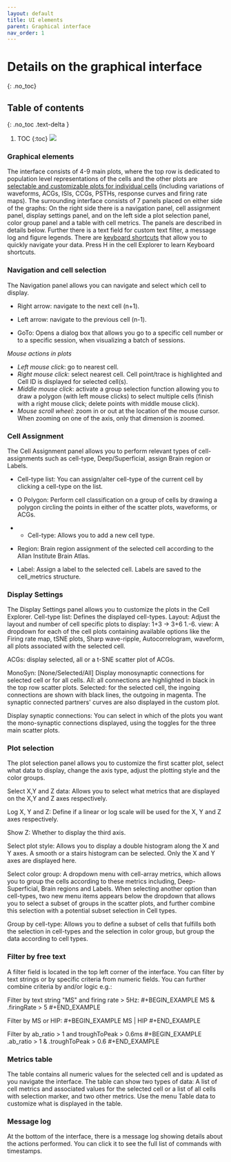 ```yaml
---
layout: default
title: UI elements
parent: Graphical interface
nav_order: 1
---
```

# Details on the graphical interface
{: .no_toc}
## Table of contents
{: .no_toc .text-delta }

1. TOC
{:toc}
![](https://buzsakilab.com/wp/wp-content/uploads/2019/11/Cell-Explorer-Interface-description-1.png)
### Graphical elements
The interface consists of 4-9 main plots, where the top row is dedicated to population level representations of the cells and the other plots are [selectable and customizable plots for individual cells](/interface/single-cell-plot-options/) (including variations of waveforms, ACGs, ISIs, CCGs, PSTHs, response curves and firing rate maps). The surrounding interface consists of 7 panels placed on either side of the graphs: On the right side there is a navigation panel, cell assignment panel, display settings panel, and on the left side a plot selection panel, color group panel and a table with cell metrics. The panels are described in details below. Further there is a text field for custom text filter, a message log and figure legends. There are [keyboard shortcuts](http://localhost:4000/interface/keyboard-shortcuts/) that allow you to quickly navigate your data. Press H in the cell Explorer to learn Keyboard shortcuts.

### Navigation and cell selection
The Navigation panel allows you can navigate and select which cell to display.
+ Right arrow: navigate to the next cell (n+1).

+ Left arrow: navigate to the previous cell (n-1).

+ GoTo: Opens a dialog box that allows you go to a specific cell number or to a specific session, when visualizing a batch of sessions.

*Mouse actions in plots*
+ *Left mouse click*: go to nearest cell. 
+ *Right mouse click*: select nearest cell. Cell point/trace is highlighted and Cell ID is displayed for selected cell(s).
+ *Middle mouse click*: activate a group selection function allowing you to draw a polygon (with left mouse clicks) to select multiple cells (finish with a right mouse click; delete points with middle mouse click).
+ *Mouse scroll wheel*: zoom in or out at the location of the mouse cursor. When zooming on one of the axis, only that dimension is zoomed. 

### Cell Assignment
The Cell Assignment panel allows you to perform relevant types of cell-assignments such as cell-type, Deep/Superficial, assign Brain region or Labels.

+ Cell-type list: You can assign/alter cell-type of the current cell by clicking a cell-type on the list. 

+ O Polygon: Perform cell classification on a group of cells by drawing a polygon circling the points in either of the scatter plots, waveforms, or ACGs. 

+ + Cell-type: Allows you to add a new cell type.

+ Region: Brain region assignment of the selected cell according to the Allan Institute Brain Atlas.

+ Label: Assign a label to the selected cell. Labels are saved to the cell_metrics structure.

### Display Settings
The Display Settings panel allows you to customize the plots in the Cell Explorer. 
Cell-type list: Defines the displayed cell-types. 
Layout: Adjust the layout and number of cell specific plots to display: 1+3 -> 3+6
1.-6. view: A dropdown for each of the cell plots containing available options like the Firing rate map, tSNE plots, Sharp wave-ripple, Autocorrelogram, waveform,  all plots associated with the selected cell.

ACGs: display selected, all or a t-SNE scatter plot of ACGs.

MonoSyn: [None/Selected/All] Display monosynaptic connections for selected cell or for all cells. All: all connections are highlighted in black in the top row scatter plots. Selected: for the selected cell, the ingoing connections are shown with black lines, the outgoing in magenta. The synaptic connected partners' curves are also displayed in the custom plot.

Display synaptic connections: You can select in which of the plots you want the mono-synaptic connections displayed, using the toggles for the three main scatter plots.

### Plot selection
The plot selection panel allows you to customize the first scatter plot, select what data to display, change the axis type, adjust the plotting style and the color groups.

Select X,Y and Z data: Allows you to select what metrics that are displayed on the X,Y and Z axes respectively.

Log X, Y and Z: Define if a linear or log scale will be used for the X, Y and Z axes respectively.

Show Z: Whether to display the third axis.

Select plot style: Allows you to display a double histogram along the X and Y axes. A smooth or a stairs histogram can be selected. Only the X and Y axes are displayed here.

Select color group: A dropdown menu with cell-array metrics, which allows you to group the cells according to these metrics including, Deep-Superficial, Brain regions and Labels. When selecting another option than cell-types, two new menu items appears below the dropdown that allows you to select a subset of groups in the scatter plots, and further combine this selection with a potential subset selection in Cell types.

Group by cell-type: Allows you to define a subset of cells that fulfills both the selection in cell-types and the selection in color group, but group the data according to cell types.

### Filter by free text
A filter field is located in the top left corner of the interface. You can filter by text strings or by specific criteria from numeric fields. You can further combine criteria by and/or logic e.g.:

Filter by text string "MS" and firing rate > 5Hz: 
#+BEGIN_EXAMPLE
MS & .firingRate > 5
#+END_EXAMPLE

Filter by MS or HIP:
#+BEGIN_EXAMPLE
MS | HIP
#+END_EXAMPLE

Filter by ab_ratio > 1 and troughToPeak > 0.6ms
#+BEGIN_EXAMPLE
.ab_ratio > 1 & .troughToPeak > 0.6
#+END_EXAMPLE

### Metrics table
The table contains all numeric values for the selected cell and is updated as you navigate the interface. The table can show two types of data: A list of cell metrics and associated values for the selected cell or a list of all cells with selection marker, and two other metrics. Use the menu Table data to customize what is displayed in the table.

### Message log
At the bottom of the interface, there is a message log showing details about the actions performed. You can click it to see the full list of commands with timestamps. 
